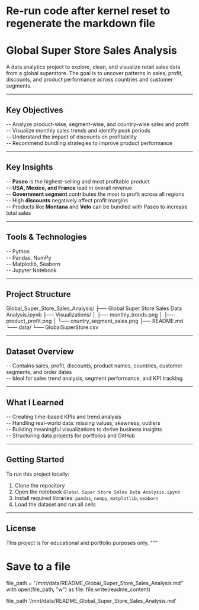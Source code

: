 # Re-run code after kernel reset to regenerate the markdown file

# Global Super Store Sales Analysis

A data analytics project to explore, clean, and visualize retail sales data from a global superstore. The goal is to uncover patterns in sales, profit, discounts, and product performance across countries and customer segments.

---

## **Key Objectives**

-- Analyze product-wise, segment-wise, and country-wise sales and profit  
-- Visualize monthly sales trends and identify peak periods  
-- Understand the impact of discounts on profitability  
-- Recommend bundling strategies to improve product performance  

---

## **Key Insights**

-- **Paseo** is the highest-selling and most profitable product  
-- **USA, Mexico, and France** lead in overall revenue  
-- **Government segment** contributes the most to profit across all regions  
-- High **discounts** negatively affect profit margins  
-- Products like **Montana** and **Velo** can be bundled with Paseo to increase total sales  

---

## **Tools & Technologies**

-- Python  
-- Pandas, NumPy  
-- Matplotlib, Seaborn  
-- Jupyter Notebook  

---

## **Project Structure**

Global_Super_Store_Sales_Analysis/
├── Global Super Store Sales Data Analysis.ipynb
├── Visualizations/
│ ├── monthly_trends.png
│ ├── product_profit.png
│ └── country_segment_sales.png
├── README.md
└── data/
└── GlobalSuperStore.csv


---

## **Dataset Overview**

-- Contains sales, profit, discounts, product names, countries, customer segments, and order dates  
-- Ideal for sales trend analysis, segment performance, and KPI tracking  

---

## **What I Learned**

-- Creating time-based KPIs and trend analysis  
-- Handling real-world data: missing values, skewness, outliers  
-- Building meaningful visualizations to derive business insights  
-- Structuring data projects for portfolios and GitHub  

---

## **Getting Started**

To run this project locally:

1. Clone the repository  
2. Open the notebook `Global Super Store Sales Data Analysis.ipynb`  
3. Install required libraries: `pandas`, `numpy`, `matplotlib`, `seaborn`  
4. Load the dataset and run all cells  

---

## **License**

This project is for educational and portfolio purposes only.
"""

# Save to a file
file_path = "/mnt/data/README_Global_Super_Store_Sales_Analysis.md"
with open(file_path, "w") as file:
    file.write(readme_content)

file_path
'/mnt/data/README_Global_Super_Store_Sales_Analysis.md'
